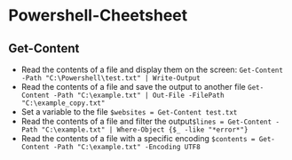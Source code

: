 # Powershell-Cheetsheet

## Get-Content 
- Read the contents of a file and display them on the screen: `Get-Content -Path "C:\Powershell\test.txt" | Write-Output`
- Read the contents of a file and save the output to another file `Get-Content -Path "C:\example.txt" | Out-File -FilePath "C:\example_copy.txt"`
- Set a variable to the file `$websites = Get-Content test.txt`
- Read the contents of a file and filter the output`$lines = Get-Content -Path "C:\example.txt" | Where-Object {$_ -like "*error*"}`
- Read the contents of a file with a specific encoding  `$contents = Get-Content -Path "C:\example.txt" -Encoding UTF8`

##





